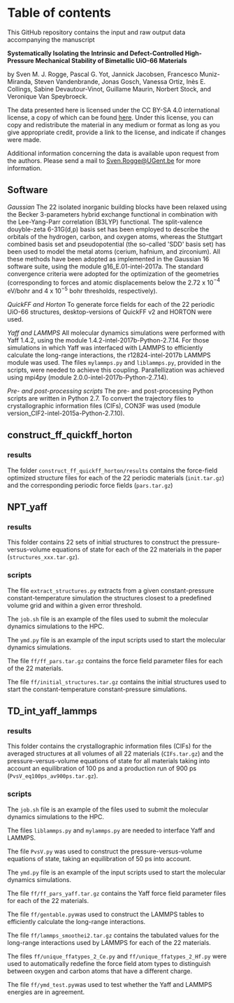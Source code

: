 # Table of contents

This GitHub repository contains the input and raw output data accompanying the manuscript

**Systematically Isolating the Intrinsic and Defect-Controlled High-Pressure Mechanical Stability of Bimetallic UiO-66 Materials**

by Sven M. J. Rogge, Pascal G. Yot, Jannick Jacobsen, Francesco Muniz-Miranda, Steven Vandenbrande, Jonas Gosch, Vanessa Ortiz, Inès E. Collings, Sabine Devautour-Vinot, Guillame Maurin, Norbert Stock, and Veronique Van Speybroeck.

The data presented here is licensed under the CC BY-SA 4.0 international license, a copy of which can be found [here](https://creativecommons.org/licenses/by-sa/4.0/). Under this license, you can copy and redistribute the material in any medium or format as long as you give appropriate credit, provide a link to the license, and indicate if changes were made.

Additional information concerning the data is available upon request from the authors. Please send a mail to Sven.Rogge@UGent.be for more information.


## Software
*Gaussian*
The 22 isolated inorganic building blocks have been relaxed using the Becker 3-parameters hybrid exchange functional in combination with the Lee-Yang-Parr correlation (B3LYP) functional. The split-valence douyble-zeta 6-31G(d,p) basis set has been employed to describe the orbitals of the hydrogen, carbon, and oxygen atoms, whereas the Stuttgart combined basis set and pseudopotential (the so-called 'SDD' basis set) has been used to model the metal atoms (cerium, hafnium, and zirconium). All these methods have been adopted as implemented in the Gaussian 16 software suite, using the module g16_E.01-intel-2017a. The standard convergence criteria were adopted for the optimization of the geometries (corresponding to forces and atomic displacements below the 2.72 x 10$^{-4}$ eV/bohr and 4 x 10$^{-5}$ bohr thresholds, respectively).

*QuickFF and Horton*
To generate force fields for each of the 22 periodic UiO-66 structures, desktop-versions of QuickFF v2 and HORTON were used.

*Yaff and LAMMPS*
All molecular dynamics simulations were performed with Yaff 1.4.2, using the module 1.4.2-intel-2017b-Python-2.7.14. For those simulations in which Yaff was interfaced with LAMMPS to efficiently calculate the long-range interactions, the r12824-intel-2017b LAMMPS module was used. The files `mylammps.py` and `liblammps.py`, provided in the scripts, were needed to achieve this coupling. Parallellization was achieved using mpi4py (module 2.0.0-intel-2017b-Python-2.7.14).

*Pre- and post-processing scripts*
The pre- and post-processing Python scripts are written in Python 2.7. To convert the trajectory files to crystallographic information files (CIFs), CON3F was used (module version_CIF2-intel-2015a-Python-2.7.10).

## construct_ff_quickff_horton

### results
The folder `construct_ff_quickff_horton/results` contains the force-field optimized structure files for each of the 22 periodic materials (`init.tar.gz`) and the corresponding periodic force fields (`pars.tar.gz`)


## NPT_yaff

### results
This folder contains 22 sets of initial structures to construct the pressure-versus-volume equations of state for each of the 22 materials in the paper (`structures_xxx.tar.gz`).

### scripts
The file `extract_structures.py` extracts from a given constant-pressure constant-temperature simulation the structures closest to a predefined volume grid and within a given error threshold.

The `job.sh` file is an example of the files used to submit the molecular dynamics simulations to the HPC.

The `ymd.py` file  is an example of the input scripts used to start the molecular dynamics simulations.

The file `ff/ff_pars.tar.gz` contains the force field parameter files for each of the 22 materials.

The file `ff/initial_structures.tar.gz` contains the initial structures used to start the constant-temperature constant-pressure simulations.


## TD_int_yaff_lammps

### results
This folder contains the crystallographic information files (CIFs) for the averaged structures at all volumes of all 22 materials (`CIFs.tar.gz`) and the pressure-versus-volume equations of state for all materials taking into account an equilibration of 100 ps and a production run of 900 ps (`PvsV_eq100ps_av900ps.tar.gz`).

### scripts

The `job.sh` file is an example of the files used to submit the molecular dynamics simulations to the HPC.

The files `liblammps.py` and `mylammps.py` are needed to interface Yaff and LAMMPS.

The file `PvsV.py` was used to construct the pressure-versus-volume equations of state, taking an equilibration of 50 ps into account.

The `ymd.py` file  is an example of the input scripts used to start the molecular dynamics simulations.

The file `ff/ff_pars_yaff.tar.gz` contains the Yaff force field parameter files for each of the 22 materials.

The file `ff/gentable.py`was used to construct the LAMMPS tables to efficiently calculate the long-range interactions.

The file `ff/lammps_smoothei2.tar.gz` contains the tabulated values for the long-range interactions used by LAMMPS for each of the 22 materials.

The files `ff/unique_ffatypes_2_Ce.py` and `ff/unique_ffatypes_2_Hf.py` were used to automatically redefine the force field atom types to distinguish between oxygen and carbon atoms that have a different charge.

The file `ff/ymd_test.py`was used to test whether the Yaff and LAMMPS energies are in agreement.
